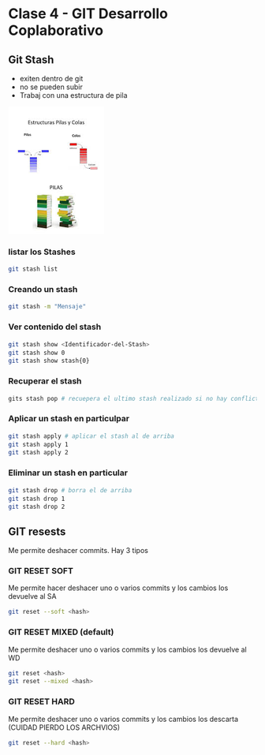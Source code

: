 # Clase 4 - GIT Desarrollo Coplaborativo

## Git Stash

* exiten dentro de git
* no se pueden subir
* Trabaj con una estructura de pila

![fifo-lifo](_ref/image.jpeg)

### listar los Stashes

```sh
git stash list
```

### Creando un stash

```sh
git stash -m "Mensaje"
```

### Ver contenido del stash

```sh
git stash show <Identificador-del-Stash>
git stash show 0
git stash show stash{0}
```

### Recuperar el stash

```sh
gits stash pop # recuepera el ultimo stash realizado si no hay conflictos lo borra
```

### Aplicar un stash en particulpar

```sh
git stash apply # aplicar el stash al de arriba
git stash apply 1 
git stash apply 2
```

### Eliminar un stash en particular

```sh
git stash drop # borra el de arriba
git stash drop 1
git stash drop 2
```

## GIT resests
Me permite deshacer commits. Hay 3 tipos 

### GIT RESET SOFT
Me permite hacer deshacer uno o varios commits y los cambios los devuelve al SA

```sh
git reset --soft <hash>
```

### GIT RESET MIXED (default)
Me permite deshacer uno o varios commits y los cambios los devuelve al WD

```sh
git reset <hash>
git reset --mixed <hash>
```

### GIT RESET HARD
Me permite deshacer uno o varios commits y los cambios los descarta (CUIDAD PIERDO LOS ARCHVIOS)

```sh
git reset --hard <hash>
```